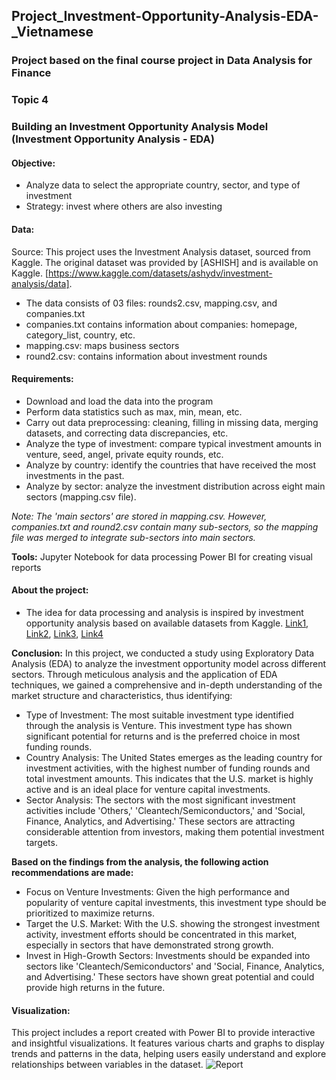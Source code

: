 ## Project_Investment-Opportunity-Analysis-EDA-_Vietnamese

### Project based on the final course project in Data Analysis for Finance
### Topic 4
### Building an Investment Opportunity Analysis Model (Investment Opportunity Analysis - EDA)

#### Objective:
- Analyze data to select the appropriate country, sector, and type of investment
- Strategy: invest where others are also investing

#### Data:
Source: This project uses the Investment Analysis dataset, sourced from Kaggle. The original dataset was provided by [ASHISH] and is available on Kaggle. [https://www.kaggle.com/datasets/ashydv/investment-analysis/data].

- The data consists of 03 files: rounds2.csv, mapping.csv, and companies.txt
- companies.txt contains information about companies: homepage, category_list, country, etc.
- mapping.csv: maps business sectors
- round2.csv: contains information about investment rounds

#### Requirements:
- Download and load the data into the program
- Perform data statistics such as max, min, mean, etc.
- Carry out data preprocessing: cleaning, filling in missing data, merging datasets, and correcting data discrepancies, etc.
- Analyze the type of investment: compare typical investment amounts in venture, seed, angel, private equity rounds, etc.
- Analyze by country: identify the countries that have received the most investments in the past.
- Analyze by sector: analyze the investment distribution across eight main sectors (mapping.csv file).

*Note: The 'main sectors' are stored in mapping.csv. However, companies.txt and round2.csv contain many sub-sectors, so the mapping file was merged to integrate sub-sectors into main sectors.*

**Tools:**
Jupyter Notebook for data processing
Power BI for creating visual reports

#### About the project:
- The idea for data processing and analysis is inspired by investment opportunity analysis based on available datasets from Kaggle. [Link1](https://www.kaggle.com/code/absheer/investment-data-cleaning-and-understanding), [Link2](https://www.kaggle.com/code/anuranchowdhury/spark-fund-investment-analysis-eda), [Link3](https://www.kaggle.com/code/kerneler/starter-investment-analysis-69cfb24d-6), [Link4](https://www.kaggle.com/code/ashydv/investment-opportunity-analysis-eda)

**Conclusion:**
In this project, we conducted a study using Exploratory Data Analysis (EDA) to analyze the investment opportunity model across different sectors. Through meticulous analysis and the application of EDA techniques, we gained a comprehensive and in-depth understanding of the market structure and characteristics, thus identifying:
+ Type of Investment: The most suitable investment type identified through the analysis is Venture. This investment type has shown significant potential for returns and is the preferred choice in most funding rounds.
+ Country Analysis: The United States emerges as the leading country for investment activities, with the highest number of funding rounds and total investment amounts. This indicates that the U.S. market is highly active and is an ideal place for venture capital investments.
+ Sector Analysis: The sectors with the most significant investment activities include 'Others,' 'Cleantech/Semiconductors,' and 'Social, Finance, Analytics, and Advertising.' These sectors are attracting considerable attention from investors, making them potential investment targets.

**Based on the findings from the analysis, the following action recommendations are made:**
+ Focus on Venture Investments: Given the high performance and popularity of venture capital investments, this investment type should be prioritized to maximize returns.
+ Target the U.S. Market: With the U.S. showing the strongest investment activity, investment efforts should be concentrated in this market, especially in sectors that have demonstrated strong growth.
+ Invest in High-Growth Sectors: Investments should be expanded into sectors like 'Cleantech/Semiconductors' and 'Social, Finance, Analytics, and Advertising.' These sectors have shown great potential and could provide high returns in the future.

#### Visualization:
This project includes a report created with Power BI to provide interactive and insightful visualizations. It features various charts and graphs to display trends and patterns in the data, helping users easily understand and explore relationships between variables in the dataset.
![Report](https://github.com/ViaThanh/Project_Investment_Opportunity_Analysis_Vietnamese/blob/537ba9207d4dc10d61cbccac22f6a3e9ad2ea92a/%E1%BA%A2nh%20ch%E1%BB%A5p%20m%C3%A0n%20h%C3%ACnh%202024-09-03%20232145.png)

